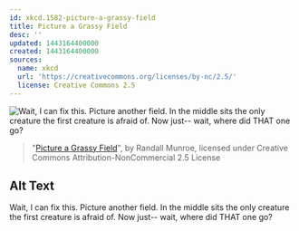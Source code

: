 ```yaml
---
id: xkcd.1582-picture-a-grassy-field
title: Picture a Grassy Field
desc: ''
updated: 1443164400000
created: 1443164400000
sources:
  name: xkcd
  url: 'https://creativecommons.org/licenses/by-nc/2.5/'
  license: Creative Commons 2.5
---
```

![Wait, I can fix this. Picture another field. In the middle sits the only creature the first creature is afraid of. Now just-- wait, where did THAT one go?](https://imgs.xkcd.com/comics/picture_a_grassy_field.png)
> "[Picture a Grassy Field](https://xkcd.com/1582/)", by Randall Munroe, licensed under Creative Commons Attribution-NonCommercial 2.5 License

## Alt Text
Wait, I can fix this. Picture another field. In the middle sits the only creature the first creature is afraid of. Now just-- wait, where did THAT one go?
